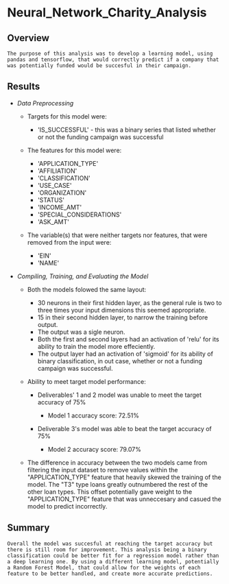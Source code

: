 # Neural_Network_Charity_Analysis

## Overview

    The purpose of this analysis was to develop a learning model, using pandas and tensorflow, that would correctly predict if a company that was potentially funded would be succesful in their campaign.

## Results

- _Data Preprocessing_

  - Targets for this model were:

    - 'IS_SUCCESSFUL' - this was a binary series that listed whether or not the funding campaign was successful

  - The features for this model were:

    - 'APPLICATION_TYPE'
    - 'AFFILIATION'
    - 'CLASSIFICATION'
    - 'USE_CASE'
    - 'ORGANIZATION'
    - 'STATUS'
    - 'INCOME_AMT'
    - 'SPECIAL_CONSIDERATIONS'
    - 'ASK_AMT'

  - The variable(s) that were neither targets nor features, that were removed from the input were:

    - 'EIN'
    - 'NAME'

- _Compiling, Training, and Evaluating the Model_

  - Both the models folowed the same layout:

    - 30 neurons in their first hidden layer, as the general rule is two to three times your input dimensions this seemed appropriate.
    - 15 in their second hidden layer, to narrow the training before output.
    - The output was a sigle neuron.
    - Both the first and second layers had an activation of 'relu' for its ability to train the model more effeciently.
    - The output layer had an activation of 'sigmoid' for its ability of binary classification, in out case, whether or not a funding campaign was successful.

  - Ability to meet target model performance:

    - Deliverables' 1 and 2 model was unable to meet the target accuracy of 75%

      - Model 1 accuracy score: 72.51%

    - Deliverable 3's model was able to beat the target accuracy of 75%

      - Model 2 accuracy score: 79.07%

  - The difference in accuracy between the two models came from filtering the input dataset to remove values within the "APPLICATION_TYPE" feature that heavily skewed the training of the model. The "T3" type loans greatly outnumbered the rest of the other loan types. This offset potentially gave weight to the "APPLICATION_TYPE" feature that was unneccesary and casued the model to predict incorrectly.

## Summary

    Overall the model was succesful at reaching the target accuracy but there is still room for improvement. This analysis being a binary classification could be better fit for a regression model rather than a deep learning one. By using a different learning model, potentially a Random Forest Model, that could allow for the weights of each feature to be better handled, and create more accurate predictions.
